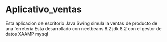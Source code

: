 # Aplicativo_ventas
Esta aplicacion de escritorio Java Swing simula la ventas de producto de una ferreteria
Esta desarrollado con neetbeans 8.2 jdk 8.2 con el gestor de datos XAAMP mysql
